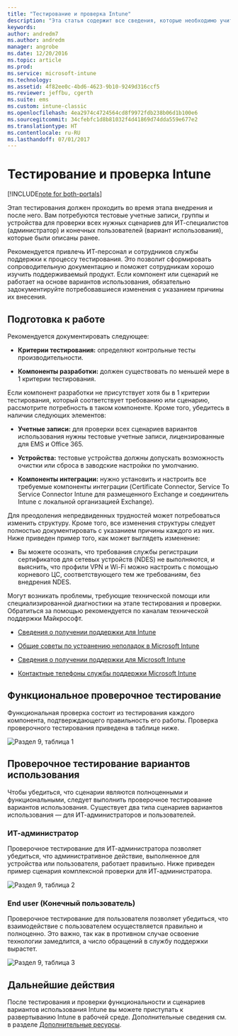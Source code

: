```yaml
---
title: "Тестирование и проверка Intune"
description: "Эта статья содержит все сведения, которые необходимо учитывать при тестировании и проверке чисто облачного решения Intune в своей среде."
keywords: 
author: andredm7
ms.author: andredm
manager: angrobe
ms.date: 12/20/2016
ms.topic: article
ms.prod: 
ms.service: microsoft-intune
ms.technology: 
ms.assetid: 4f82ee0c-4bd6-4623-9b10-9249d316ccf5
ms.reviewer: jeffbu, cgerth
ms.suite: ems
ms.custom: intune-classic
ms.openlocfilehash: 4ea2974c4724564cd8f9972fdb238b06d1b100e6
ms.sourcegitcommit: 34cfebfc1d8b81032f4d41869d74dda559e677e2
ms.translationtype: HT
ms.contentlocale: ru-RU
ms.lasthandoff: 07/01/2017
---
```

# <a name="intune-testing-and-validation"></a>Тестирование и проверка Intune

[!INCLUDE[note for both-portals](./includes/note-for-both-portals.md)]

Этап тестирования должен проходить во время этапа внедрения и после него. Вам потребуются тестовые учетные записи, группы и устройства для проверки всех нужных сценариев для ИТ-специалистов (администратор) и конечных пользователей (вариант использования), которые были описаны ранее.

Рекомендуется привлечь ИТ-персонал и сотрудников службы поддержки к процессу тестирования. Это позволит сформировать сопроводительную документацию и поможет сотрудникам хорошо изучить поддерживаемый продукт. Если компонент или сценарий не работает на основе вариантов использования, обязательно задокументируйте потребовавшиеся изменения с указанием причины их внесения.

## <a name="before-you-begin"></a>Подготовка к работе

Рекомендуется документировать следующее:

-   **Критерии тестирования:** определяют контрольные тесты производительности.

-   **Компоненты разработки:** должен существовать по меньшей мере в 1 критерии тестирования.

Если компонент разработки не присутствует хотя бы в 1 критерии тестирования, который соответствует требованию или сценарию, рассмотрите потребность в таком компоненте. Кроме того, убедитесь в наличии следующих элементов:

-   **Учетные записи:** для проверки всех сценариев вариантов использования нужны тестовые учетные записи, лицензированные для EMS и Office 365.

-   **Устройства:** тестовые устройства должны допускать возможность очистки или сброса в заводские настройки по умолчанию.

-   **Компоненты интеграции:** нужно установить и настроить все требуемые компоненты интеграции (Certificate Connector, Service To Service Connector Intune для размещенного Exchange и соединитель Intune с локальной организацией Exchange).

Для преодоления непредвиденных трудностей может потребоваться изменить структуру. Кроме того, все изменения структуры следует полностью документировать с указанием причины каждого из них. Ниже приведен пример того, как может выглядеть изменение:

-   Вы можете осознать, что требования службы регистрации сертификатов для сетевых устройств (NDES) не выполняются, и выяснить, что профили VPN и Wi-Fi можно настроить с помощью корневого ЦС, соответствующего тем же требованиям, без внедрения NDES.

Могут возникать проблемы, требующие технической помощи или специализированной диагностики на этапе тестирования и проверки. Обратиться за помощью рекомендуется по каналам технической поддержки Майкрософт.

-   [Сведения о получении поддержки для Intune](/intune-classic/troubleshoot/how-to-get-support-for-microsoft-intune)

-   [Общие советы по устранению неполадок в Microsoft Intune](/intune-classic/troubleshoot/general-troubleshooting-tips-for-microsoft-intune)

-   [Сведения о получении поддержки для Microsoft Intune](/intune-classic/troubleshoot/how-to-get-support-for-microsoft-intune)

-   [Контактные телефоны службы поддержки Microsoft Intune](/intune-classic/troubleshoot/contact-assisted-phone-support-for-microsoft-intune)

## <a name="functional-validation-testing"></a>Функциональное проверочное тестирование

Функциональная проверка состоит из тестирования каждого компонента, подтверждающего правильность его работы. Проверка проверочного тестирования приведена в таблице ниже.

![Раздел 9, таблица 1](./media/section-9-image-1-table.PNG)

## <a name="use-case-validation-testing"></a>Проверочное тестирование вариантов использования

Чтобы убедиться, что сценарии являются полноценными и функциональными, следует выполнить проверочное тестирование вариантов использования. Существует два типа сценариев вариантов использования — для ИТ-администраторов и пользователей.

### <a name="it-admin"></a>ИТ-администратор

Проверочное тестирование для ИТ-администратора позволяет убедиться, что административное действие, выполненное для устройства или пользователя, работает правильно. Ниже приведен пример сценария комплексной проверки для ИТ-администратора.

![Раздел 9, таблица 2](./media/section-9-image-2-table.PNG)

### <a name="end-user"></a>End user (Конечный пользователь)

Проверочное тестирование для пользователя позволяет убедиться, что взаимодействие с пользователем осуществляется правильно и полноценно. Это важно, так как в противном случае освоение технологии замедлится, а число обращений в службу поддержки вырастет.

![Раздел 9, таблица 3](./media/section-9-image-3-table.PNG)

## <a name="next-steps"></a>Дальнейшие действия

После тестирования и проверки функциональности и сценариев вариантов использования Intune вы можете приступать к развертыванию Intune в рабочей среде. Дополнительные сведения см. в разделе [Дополнительные ресурсы](planning-guide-resources.md).
